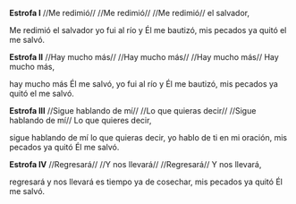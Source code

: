 **Estrofa I**
//Me redimió//
//Me redimió//
//Me redimió//
el salvador, 

Me redimió el  salvador
 yo fui al río y Él me bautizó,
 mis pecados ya quitó
 el me salvó. 

**Estrofa II**
//Hay mucho más//
//Hay mucho más//
//Hay mucho más//
Hay mucho más,

hay mucho más Él me salvó,
yo fui al río y Él me bautizó,
mis pecados ya quitó
el me salvó.

**Estrofa III**
//Sigue hablando de mí//
//Lo que quieras decir//
//Sigue hablando de mí//
Lo que quieres decir, 

sigue hablando de mí lo que quieras decir, 
yo hablo de ti en mi oración,
 mis pecados ya quitó 
Él me salvó.

**Estrofa IV**
//Regresará//
//Y nos llevará//
//Regresará//
Y nos llevará,

regresará y nos llevará 
es tiempo ya de cosechar, 
mis pecados ya quitó 
Él me salvó.